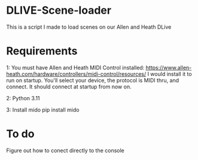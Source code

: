# DLIVE-Scene-loader
  This is a script I made to load scenes on our Allen and Heath DLive

# Requirements 
1: You must have Allen and Heath MIDI Control installed: https://www.allen-heath.com/hardware/controllers/midi-control/resources/
   I would install it to run on startup. You'll select your device, the protocol is MIDI thru, and connect. It should connect at startup from now on. 

2: Python 3.11

3: Install mido   pip install mido

# To do
  Figure out how to conect directly to the console 
